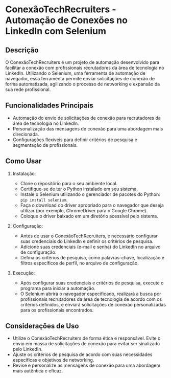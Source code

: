 # ConexãoTechRecruiters - Automação de Conexões no LinkedIn com Selenium

## Descrição
O ConexãoTechRecruiters é um projeto de automação desenvolvido para facilitar a conexão com profissionais recrutadores da área de tecnologia no LinkedIn. Utilizando o Selenium, uma ferramenta de automação de navegador, essa ferramenta permite enviar solicitações de conexão de forma automatizada, agilizando o processo de networking e expansão da sua rede profissional.

## Funcionalidades Principais
- Automação do envio de solicitações de conexão para recrutadores da área de tecnologia no LinkedIn.
- Personalização das mensagens de conexão para uma abordagem mais direcionada.
- Configurações flexíveis para definir critérios de pesquisa e segmentação de profissionais.

## Como Usar
1. Instalação:
   - Clone o repositório para o seu ambiente local.
   - Certifique-se de ter o Python instalado em seu sistema.
   - Instale o Selenium utilizando o gerenciador de pacotes do Python: `pip install selenium`.
   - Faça o download do driver apropriado para o navegador que deseja utilizar (por exemplo, ChromeDriver para o Google Chrome).
   - Coloque o driver baixado em um diretório acessível pelo sistema.

2. Configuração:
   - Antes de usar o ConexãoTechRecruiters, é necessário configurar suas credenciais do LinkedIn e definir os critérios de pesquisa.
   - Adicione suas credenciais (e-mail e senha) do LinkedIn no arquivo de configuração.
   - Defina os critérios de pesquisa, como palavras-chave, localização e filtros específicos de perfil, no arquivo de configuração.

3. Execução:
   - Após configurar suas credenciais e critérios de pesquisa, execute o programa para iniciar a automação.
   - O Selenium abrirá o navegador especificado, realizará a busca por profissionais recrutadores da área de tecnologia de acordo com os critérios definidos, e enviará solicitações de conexão personalizadas para os profissionais encontrados.

## Considerações de Uso
- Utilize o ConexãoTechRecruiters de forma ética e responsável. Evite o envio em massa de solicitações de conexão para evitar ser sinalizado pelo LinkedIn.
- Ajuste os critérios de pesquisa de acordo com suas necessidades específicas e objetivos de networking.
- Revise e personalize as mensagens de conexão para uma abordagem mais autêntica e eficaz.

 
